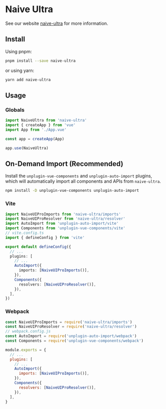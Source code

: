 # Naive Ultra

See our website [naive-ultra](/https://naiveui-naive-ultra.vercel.app/) for more information.

## Install

Using pnpm:

```bash
pnpm install --save naive-ultra
```

or using yarn:

```bash
yarn add naive-ultra
```

## Usage

### Globals

```js
import NaiveUltra from 'naive-ultra'
import { createApp } from 'vue'
import App from './App.vue'

const app = createApp(App)

app.use(NaiveUltra)
```

## On-Demand Import (Recommended)

Install the `unplugin-vue-components` and `unplugin-auto-import` plugins, which will automatically import all components and APIs from `naive-ultra`.

```sh
npm install -D unplugin-vue-components unplugin-auto-import
```

### Vite

```ts
import NaiveUIProImports from 'naive-ultra/imports'
import NaiveUIProResolver from 'naive-ultra/resolver'
import AutoImport from 'unplugin-auto-import/vite'
import Components from 'unplugin-vue-components/vite'
// vite.config.ts
import { defineConfig } from 'vite'

export default defineConfig({
  // ...
  plugins: [
    // ...
    AutoImport({
      imports: [NaiveUIProImports()],
    }),
    Components({
      resolvers: [NaiveUIProResolver()],
    }),
  ],
})
```

### Webpack

```js
const NaiveUIProImports = require('naive-ultra/imports')
const NaiveUIProResolver = require('naive-ultra/resolver')
// webpack.config.js
const AutoImport = require('unplugin-auto-import/webpack')
const Components = require('unplugin-vue-components/webpack')

module.exports = {
  // ...
  plugins: [
    // ...
    AutoImport({
      imports: [NaiveUIProImports()],
    }),
    Components({
      resolvers: [NaiveUIProResolver()],
    }),
  ],
}
```
